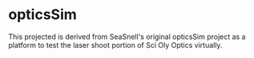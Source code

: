 # opticsSim
This projected is derived from SeaSnell's original opticsSim project as a platform to test the laser shoot portion of Sci Oly Optics virtually.
